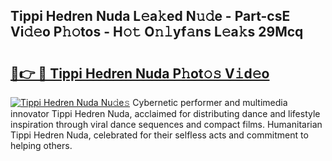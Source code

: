 ## Tippi Hedren Nuda L𝚎a𝚔ed N𝚞𝚍e - Part-csE Vi𝚍𝚎o P𝚑𝚘tos - H𝚘𝚝 O𝚗𝚕yf𝚊ns L𝚎a𝚔s 29Mcq

# <h2><a href="http://kf8ade.oniu.top/?m=Tippi+Hedren+Nuda">🔗👉 🔴 Tippi Hedren Nuda P𝚑ot𝚘𝚜 V𝚒d𝚎o</a></h2>

[![Tippi Hedren Nuda Nu𝚍e𝚜](https://i.imgur.com/0qMVB7G.gif)](http://kf8ade.oniu.top/?m=Tippi+Hedren+Nuda)
Cybernetic performer and multimedia innovator Tippi Hedren Nuda, acclaimed for distributing dance and lifestyle inspiration through viral dance sequences and compact films. Humanitarian Tippi Hedren Nuda, celebrated for their selfless acts and commitment to helping others.  
